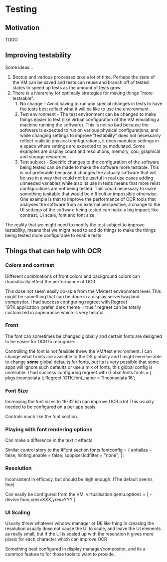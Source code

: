 # Testing

## Motivation

TODO

## Improving testability

Some ideas...

1. Bootup and various processes take a lot of time. Perhaps the state of the VM
can be saved and tests can reuse and branch off of tested states to speed up
tests as the amount of tests grow.
2. There is a hierarchy for optimally strategies for making things
"more testsable".
    1. No change - Avoid having to run any special changes in tests to have the
    tests best reflect what it will be like to use the environment.
    2. Test environment - The test environment can be changed to make things easier
    to test (like virtual configuration of the VM emulating a machine running the
    software). This is not so bad because the software is expected to run on
    various physical configurations, and while changing settings to improve
    "testability" does not necessarily reflect realistic physical configurations,
    it does modulate settings in a space where settings are expected to be modulated.
    Some examples are display count and resolutions, memory, cpu, graphical and
    storage resources.
    3. Test subject - Specific changes to the configuration of the software being
    tested can be made to make the software more testable. This is not preferable
    because it changes the actually software that will be use in a way that could
    not be useful in real use cases adding unneeded variables while also its use
    in tests means that more relist configurations are not being tested. This
    could necessary to make something tesitable that would be difficult or
    impossible otherwise.
    One example is that to improve the performance of OCR tools that analyses the
    software from an external perspective, a change to the UI settings of the
    software being tested can make a big impact; like contrast, UI scale, font
    and font size.

The reality that we might need to modify the test subject to improve testability,
means that we might need to add do things to make the things being tested more
configurable to enable tests.

## Things that can help with OCR

### Colors and contrast

Different combinations of front colors and background colors can
dramatically effect the performance of OCR

This dose not seem easily do-able from the VM/test environment level.
This might be something that can be done in a display server/wayland
compositor.
I had success configuring regreet with
Regreet
'GTK.application_prefer_dark_theme = true;'
regreet can be totally customized in appearance which is very helpful.

### Front

The font can sometimes be changed globally and certain fonts are designed
to be easier for OCR to recognize.

Controlling the font is not feasible threw the VM/test environment.
I can change what fronts are available to the OS globally and I might even
be able to change **some** global defaults for fonts, but its is very
possible that some apps will ignore such defaults or use a mix of fonts,
this global config is unreliable.
I had success configuring regreet with
Global
fonts.fonts = [ pkgs.inconsolata ];
Regreet
'GTK.font_name = "Inconsolata 16';

### Font Size

Increasing the font sizes to 16-32 ish can improve OCR a lot
This usually needed to be configured on a per app basis

Controls much like the font section.

### Playing with font rendering options

Can make a difference in the text it effects

Similar control story to the #Font section
fonts.fontconfig = {
  antialias = false;
  hinting.enable = false;
  subpixel.lcdfilter = "none";
};

### Resolution

Inconsistent in efficacy, but should be high enough. (The default seems fine)

Can easily be configured from the VM.
virtualisation.qemu.options = [ -device fooo,xres=XXX,yres=YYY ]

### UI Scaling

Usually threw whatever window manager or DE like thing
In creasing the resolution usually dose not cause the UI to scale,
and leave the UI elements as really small, but if the UI is scaled
up with the resolution it gives more pixels for each character which
can improve OCR

Something best configured in display manager/compositor, and its a common
feature to for those tools to want to provide.
